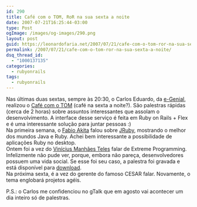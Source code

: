 ```yaml
---
id: 290
title: Café com o TOM, RoR na sua sexta a noite
date: 2007-07-21T16:25:44-03:00
type: Post
ogImage: /images/og-images/290.png
layout: post
guid: https://leonardofaria.net/2007/07/21/cafe-com-o-tom-ror-na-sua-sexta-a-noite/
permalink: /2007/07/21/cafe-com-o-tom-ror-na-sua-sexta-a-noite/
dsq_thread_id:
  - "1000137135"
categories:
  - rubyonrails
tags:
  - rubyonrails
---
```

Nas últimas duas sextas, sempre às 20:30, o Carlos Eduardo, da [e-Genial](http://www.egenial.com.br/), realizou o [Café com o TOM](http://www.egenial.com.br/betaEventos) (café na sexta a noite?). São palestras rápidas (cerca de 2 horas) sobre assuntos interessantes que assolam o desenvolvimento. A interface desse serviço é feita em Ruby on Rails + Flex e é uma interessante solução para juntar pessoas :)  
Na primeira semana, o [Fabio Akita](http://www.akitaonrails.com/) falou sobre [JRuby](http://jruby.codehaus.org/), mostrando o melhor dos mundos Java e Ruby. Achei bem interessante a possibilidade de aplicações Ruby no desktop.  
Ontem foi a vez do [Vinícius Manhães Teles](http://www.improveit.com.br/) falar de Extreme Programming. Infelizmente não pude ver, porque, embora não pareça, desenvolvedores possuem uma vida social. Se esse foi seu caso, a palestra foi gravada e está disponível para [download](http://www.egenial.com.br/betaEventos/ExtremeProgrammingComViniciusManhaesTeles21_07_2007.rar).  
Na próxima sexta, é a vez do gerente do famoso CESAR falar. Novamente, o tema englobará projetos agéis.

P.S.: o Carlos me confidenciou no gTalk que em agosto vai acontecer um dia inteiro só de palestras.
